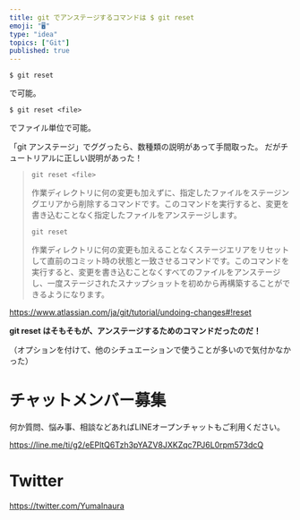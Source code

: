 ```yaml
---
title: git でアンステージするコマンドは $ git reset
emoji: "🖥"
type: "idea"
topics: ["Git"]
published: true
---
```


`$ git reset`

で可能。

`$ git reset <file>`

でファイル単位で可能。

「git アンステージ」でググったら、数種類の説明があって手間取った。
だがチュートリアルに正しい説明があった！

>`git reset <file>`
>
>作業ディレクトリに何の変更も加えずに、指定したファイルをステージングエリアから削除するコマンドです。このコマンドを実行すると、変更を書き込むことなく指定したファイルをアンステージします。
>
>`git reset`
>
>作業ディレクトリに何の変更も加えることなくステージエリアをリセットして直前のコミット時の状態と一致させるコマンドです。このコマンドを実行すると、変更を書き込むことなくすべてのファイルをアンステージし、一度ステージされたスナップショットを初めから再構築することができるようになります。

https://www.atlassian.com/ja/git/tutorial/undoing-changes#!reset

**git reset はそもそもが、アンステージするためのコマンドだったのだ！**

（オプションを付けて、他のシチュエーションで使うことが多いので気付かなかった）








<!-- Update From Qiita API -->

# チャットメンバー募集


何か質問、悩み事、相談などあればLINEオープンチャットもご利用ください。

https://line.me/ti/g2/eEPltQ6Tzh3pYAZV8JXKZqc7PJ6L0rpm573dcQ





# Twitter


https://twitter.com/YumaInaura


<!-- Update From Qiita API -->


